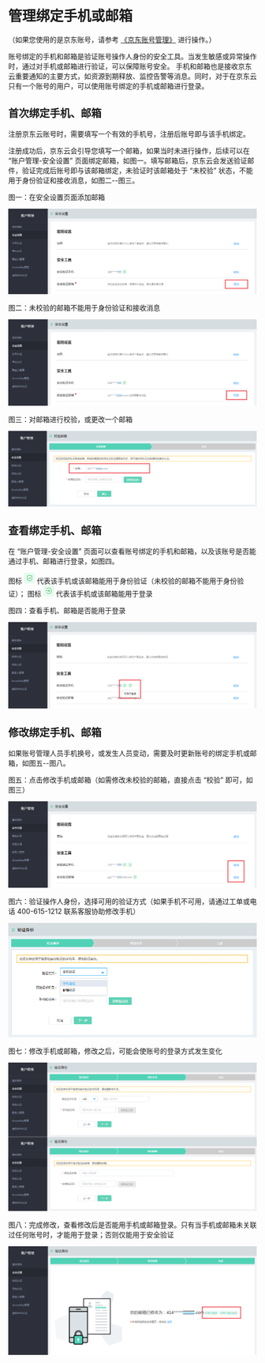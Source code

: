 # 管理绑定手机或邮箱

（如果您使用的是京东账号，请参考 [《京东账号管理》](../../../documentation/User-Service/Account-Management/Check-Your-Account.md) 进行操作。）

账号绑定的手机和邮箱是验证账号操作人身份的安全工具。当发生敏感或异常操作时，通过对手机或邮箱进行验证，可以保障账号安全。
手机和邮箱也是接收京东云重要通知的主要方式，如资源到期释放、监控告警等消息。同时，对于在京东云只有一个账号的用户，可以使用账号绑定的手机或邮箱进行登录。

## 首次绑定手机、邮箱

注册京东云账号时，需要填写一个有效的手机号，注册后账号即与该手机绑定。

注册成功后，京东云会引导您填写一个邮箱，如果当时未进行操作，后续可以在 “账户管理-安全设置” 页面绑定邮箱，如图一。填写邮箱后，京东云会发送验证邮件，验证完成后账号即与该邮箱绑定，未验证时该邮箱处于 “未校验” 状态，不能用于身份验证和接收消息，如图二--图三。

图一：在安全设置页面添加邮箱

![](../../../image/User/Account-Mgmt/email1.png)

图二：未校验的邮箱不能用于身份验证和接收消息

![](../../../image/User/Account-Mgmt/email2.png)

图三：对邮箱进行校验，或更改一个邮箱

![](../../../image/User/Account-Mgmt/email3.png)

## 查看绑定手机、邮箱

在 “账户管理-安全设置” 页面可以查看账号绑定的手机和邮箱，以及该账号是否能通过手机、邮箱进行登录，如图四。

图标 ![](../../../image/User/Account-Mgmt/icon1.png) 代表该手机或该邮箱能用于身份验证（未校验的邮箱不能用于身份验证）；
图标 ![](../../../image/User/Account-Mgmt/icon2.png) 代表该手机或该邮箱能用于登录

图四：查看手机、邮箱是否能用于登录

![](../../../image/User/Account-Mgmt/safe1.png)

## 修改绑定手机、邮箱

如果账号管理人员手机换号，或发生人员变动，需要及时更新账号的绑定手机或邮箱，如图五--图八。

图五：点击修改手机或邮箱（如需修改未校验的邮箱，直接点击 “校验” 即可，如图三）

![](../../../image/User/Account-Mgmt/safe2.png)

图六：验证操作人身份，选择可用的验证方式（如果手机不可用，请通过工单或电话 400-615-1212 联系客服协助修改手机）

![](../../../image/User/Account-Mgmt/safe3.png)

图七：修改手机或邮箱，修改之后，可能会使账号的登录方式发生变化

![](../../../image/User/Account-Mgmt/safe4.png)

图八：完成修改，查看修改后是否能用手机或邮箱登录。只有当手机或邮箱未关联过任何账号时，才能用于登录；否则仅能用于安全验证

![](../../../image/User/Account-Mgmt/safe5.png)
